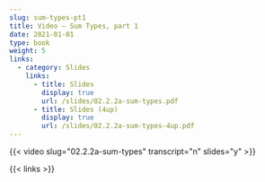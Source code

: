```yaml
---
slug: sum-types-pt1
title: Video — Sum Types, part 1
date: 2021-01-01
type: book
weight: 5
links:
  - category: Slides
    links:
      - title: Slides
        display: true
        url: /slides/02.2.2a-sum-types.pdf
      - title: Slides (4up)
        display: true
        url: /slides/02.2.2a-sum-types-4up.pdf
---
```



{{< video slug="02.2.2a-sum-types" transcript="n" slides="y" >}}

{{< links >}}


